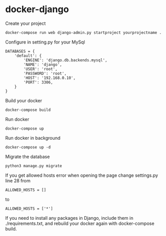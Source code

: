 # docker-django

Create your project
```
docker-compose run web django-admin.py startproject yourprojectname .
```

Configure in setting.py for your MySql
```
DATABASES = {
    'default': {
        'ENGINE': 'django.db.backends.mysql',
        'NAME': 'django',
        'USER': 'root',
        'PASSWORD': 'root',
        'HOST': '192.168.0.10',
        'PORT': 3306,
    }
}
```

Build your docker
```
docker-compose build
```

Run docker
```
docker-compose up
```

Run docker in background
```
docker-compose up -d
```

Migrate the database
```
python3 manage.py migrate
```


If you get allowed hosts error when opening the page change settings.py line 28
from
```
ALLOWED_HOSTS = []
```
to
```
ALLOWED_HOSTS = ['*']
```

If you need to install any packages in Django, include them in ./requirements.txt, and rebuild your docker again with docker-compose build.
